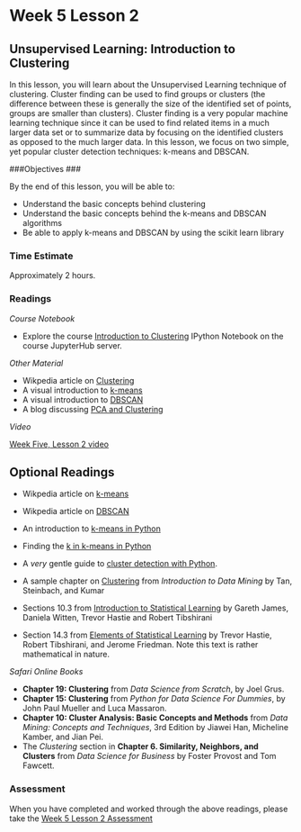 # Week 5 Lesson 2 #
## Unsupervised Learning: Introduction to Clustering ##

In this lesson, you will learn about the Unsupervised Learning technique
of clustering. Cluster finding can be used to find groups or clusters
(the difference between these is generally the size of the identified
set of points, groups are smaller than clusters). Cluster finding is a
very popular machine learning technique since it can be used to find
related items in a much larger data set or to summarize data by focusing
on the identified clusters as opposed to the much larger data. In this
lesson, we focus on two simple, yet popular cluster detection
techniques: k-means and DBSCAN.   

###Objectives ###

By the end of this lesson, you will be able to:

- Understand the basic concepts behind clustering
- Understand the basic concepts behind the k-means and DBSCAN algorithms
- Be able to apply k-means and DBSCAN by using the scikit learn library

### Time Estimate ###

Approximately 2 hours.

### Readings ####

_Course Notebook_

- Explore the course [Introduction to Clustering][l2nb]
IPython Notebook on the course JupyterHub server.

_Other Material_

- Wikpedia article on [Clustering][wcl]
- A visual introduction to [k-means][vkm]
- A visual introduction to [DBSCAN][vdbs]
- A blog discussing [PCA and Clustering][bpc]

_Video_

[Week Five, Lesson 2 video][lv]

## Optional Readings ##

- Wikpedia article on [k-means][wkm]
- Wikpedia article on [DBSCAN][wdbs]
- An introduction to [k-means in Python][ikmp]
- Finding the [k in k-means in Python][fkkmp]
- A *very* gentle guide to [cluster detection with Python][vsgc].
- A sample chapter on [Clustering][bc-clust] from _Introduction to Data Mining_ by Tan, Steinbach, and Kumar

- Sections 10.3 from [Introduction to Statistical Learning][isl]  by
Gareth James, Daniela Witten, Trevor Hastie and Robert Tibshirani
- Section 14.3 from [Elements of Statistical Learning][esl] by Trevor
Hastie, Robert Tibshirani, and Jerome Friedman. Note this text is rather
mathematical in nature.

_Safari Online Books_

- **Chapter 19: Clustering** from _Data Science from Scratch_, by Joel Grus.
- **Chapter 15: Clustering** from _Python for Data Science For Dummies_, by John Paul Mueller and Luca Massaron.
- **Chapter 10: Cluster Analysis: Basic Concepts and Methods** from _Data Mining: Concepts
and Techniques_, 3rd Edition by Jiawei Han, Micheline Kamber, and Jian
Pei.
- The _Clustering_ section in **Chapter 6. Similarity, Neighbors, and Clusters** from _Data Science for Business_ by Foster Provost and Tom
Fawcett.

### Assessment ###

When you have completed and worked through the above readings, please take the [Week 5 Lesson 2 Assessment][la]

[l2nb]: ../notebooks/intro2cluster.ipynb
[la]: https://learn.illinois.edu/mod/quiz/view.php?id=1325278
[lv]: https://mediaspace.illinois.edu/media/W5L2/0_h6wp9vce/63153661

[vkm]: http://www.naftaliharris.com/blog/visualizing-k-means-clustering/
[vdbs]: http://www.naftaliharris.com/blog/visualizing-dbscan-clustering/

[bpc]: http://blog.yhat.com/posts/customer-segmentation-using-python.html

[vsgc]: http://guidetodatamining.com/assets/guideChapters/DataMining-ch8.pdf

[wcl]: https://en.wikipedia.org/wiki/Cluster_analysis
[wkm]: https://en.wikipedia.org/wiki/K-means_clustering
[wdbs]: https://en.wikipedia.org/wiki/DBSCAN

[ikmp]: https://datasciencelab.wordpress.com/2013/12/12/clustering-with-k-means-in-python/
[fkkmp]: https://datasciencelab.wordpress.com/2013/12/27/finding-the-k-in-k-means-clustering/

[bc-clust]: http://www-users.cs.umn.edu/~kumar/dmbook/ch8.pdf

[isl]: http://www-bcf.usc.edu/~gareth/ISL/
[esl]: http://statweb.stanford.edu/~tibs/ElemStatLearn/
